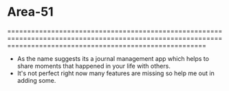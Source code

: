 # Area-51
==============================================================================================================================================================
- As the name suggests its a journal management app which helps to share moments that happened in your life with others.
- It's not perfect right now many features are missing so help me out in adding some.
